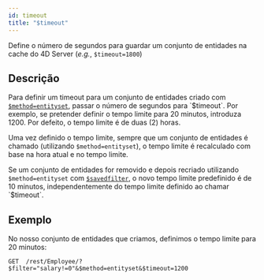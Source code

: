 ```yaml
---
id: timeout
title: "$timeout"
---
```



Define o número de segundos para guardar um conjunto de entidades na cache do 4D Server (*e.g.*, `$timeout=1800`)

## Descrição

Para definir um timeout para um conjunto de entidades criado com [`$method=entityset`]($method.md#methodentityset), passar o número de segundos para `$timeout`. Por exemplo, se pretender definir o tempo limite para 20 minutos, introduza 1200. Por defeito, o tempo limite é de duas (2) horas.

Uma vez definido o tempo limite, sempre que um conjunto de entidades é chamado (utilizando `$method=entityset`), o tempo limite é recalculado com base na hora atual e no tempo limite.

Se um conjunto de entidades for removido e depois recriado utilizando `$method=entityset` com [`$savedfilter`]($savedfilter.md), o novo tempo limite predefinido é de 10 minutos, independentemente do tempo limite definido ao chamar `$timeout`.

## Exemplo

No nosso conjunto de entidades que criamos, definimos o tempo limite para 20 minutos:

`GET  /rest/Employee/?$filter="salary!=0"&$method=entityset&$timeout=1200`